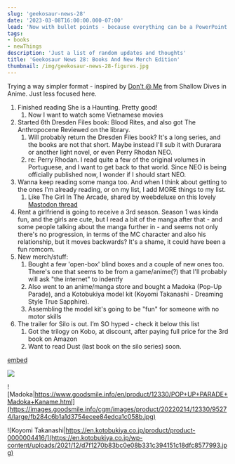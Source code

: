 ```yaml
---
slug: 'geekosaur-news-28'
date: '2023-03-08T16:00:00.000-07:00'
lead: 'Now with bullet points - because everything can be a PowerPoint'
tags:
- books
- newThings
description: 'Just a list of random updates and thoughts'
title: 'Geekosaur News 28: Books And New Merch Edition'
thumbnail: /img/geekosaur-news-28-figures.jpg
---
```


Trying a way simpler format - inspired by [Don't @ Me](https://shallowdivesinanime.wordpress.com/tag/dont-me/) from Shallow Dives in Anime. Just less focused here.

1. Finished reading She is a Haunting. Pretty good!
	1. Now I want to watch some Vietnamese movies 
2. Started 6th Dresden Files book: Blood Rites, and also got The Anthropocene Reviewed on the library. 
	1. Will probably return the Dresden Files book? It's a long series, and the books are not that short. Maybe instead I'll sub it with Durarara or another light novel, or even Perry Rhodan NEO.
	2. re: Perry Rhodan. I read quite a few of the original volumes in Portuguese, and I want to get back to that world. Since NEO is being officially published now, I wonder if I should start NEO.
3. Wanna keep reading some manga too. And when I think about getting to the ones I'm already reading, or on my list, I add MORE things to my list.
	1. Like The Girl In The Arcade, shared by weebdeluxe on this lovely [Mastodon thread](https://mastodon.social/@weebdeluxe/109989125905136524)
4. Rent a girlfriend is going to receive a 3rd season. Season 1 was kinda fun, and the girls are cute, but I read a bit of the manga after that - and some people talking about the manga further in - and seems not only there's no progression, in terms of the MC character and also his relationship, but it moves backwards? It's a shame, it could have been a fun romcom.
5. New merch/stuff:
	1. Bought a few 'open-box' blind boxes and a couple of new ones too. There's one that seems to be from a game/anime(?) that I'll probably will ask "the internet" to indentfy
	2. Also went to an anime/manga store and bought a Madoka (Pop-Up Parade), and a Kotobukiya model kit (Koyomi Takanashi - Dreaming Style True Sapphire).
	3. Assembling the model kit's going to be "fun" for someone with no motor skills
6. The trailer for Silo is out. I’m SO hyped - check it below this list
	1. Got the trilogy on Kobo, at discount, after paying full price for the 3rd book on Amazon
	2. Want to read Dust (last book on the silo series) soon.

[embed](https://www.youtube.com/watch?v=bBMajXwi6Cs)

![](img/geekosaur-news-28-figures.jpg)

![Madoka|https://www.goodsmile.info/en/product/12330/POP+UP+PARADE+Madoka+Kaname.html](https://images.goodsmile.info/cgm/images/product/20220214/12330/95274/large/fb284c6b1a1d3754ecee84edca1c058b.jpg)

![Koyomi Takanashi|https://en.kotobukiya.co.jp/product/product-0000004416/](https://en.kotobukiya.co.jp/wp-content/uploads/2021/12/d7f1270b83bc0e08b331c394151c18dfc8577993.jpg)
